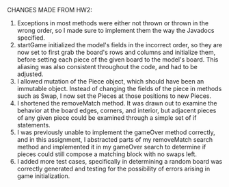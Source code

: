 CHANGES MADE FROM HW2:
1. Exceptions in most methods were either not thrown or thrown in the wrong order,
so I made sure to implement them the way the Javadocs specified.
2. startGame initialized the model's fields in the incorrect order, so they are now set to 
first grab the board's rows and columns and initialize them, before setting each piece of the given
board to the model's board. This aliasing was also consistent throughout the code, and had to be 
adjusted.
3. I allowed mutation of the Piece object, which should have been an immutable object. Instead of 
changing the fields of the piece in methods such as Swap, I now set the Pieces at those positions to 
new Pieces. 
4. I shortened the removeMatch method. It was drawn out to examine the behavior at the board edges, 
corners, and interior, but adjacent pieces of any given piece could be examined through a simple
set of if statements. 
5. I was previously unable to implement the gameOver method correctly, and in this assignment, I
abstracted parts of my removeMatch search method and implemented it in my gameOver search to
determine if pieces could still compose a matching block with no swaps left. 
6. I added more test cases, specifically in determining a random board was correctly generated and 
testing for the possibility of errors arising in game initialization. 